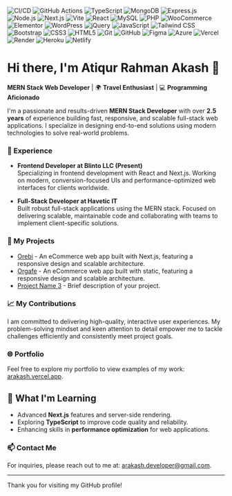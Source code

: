 ![CI/CD](https://img.shields.io/badge/CI%2FCD-303030?style=flat-square&logo=gitlab&logoColor=orange)
![GitHub Actions](https://img.shields.io/badge/GitHub%20Actions-2088FF?style=flat-square&logo=githubactions&logoColor=white)
![TypeScript](https://img.shields.io/badge/-TypeScript-3178C6?style=flat-square&logo=typescript&logoColor=white)
![MongoDB](https://img.shields.io/badge/-MongoDB-47A248?style=flat-square&logo=mongodb&logoColor=white)
![Express.js](https://img.shields.io/badge/-Express.js-000000?style=flat-square&logo=express&logoColor=white)
![Node.js](https://img.shields.io/badge/-Node.js-339933?style=flat-square&logo=node.js&logoColor=white)
![Next.js](https://img.shields.io/badge/-Next.js-000000?style=flat-square&logo=next.js&logoColor=white)
![Vite](https://img.shields.io/badge/Vite-593D88?style=flat-square&logo=vite&logoColor=white)
![React](https://img.shields.io/badge/-React.js-61DAFB?style=flat-square&logo=react&logoColor=000)
![MySQL](https://img.shields.io/badge/MySQL-005C84?style=flat-square&logo=mysql&logoColor=white)
![PHP](https://img.shields.io/badge/PHP-777BB4?style=flat-square&logo=php&logoColor=white)
![WooCommerce](https://img.shields.io/badge/WooCommerce-96588A?style=flat-square&logo=woocommerce&logoColor=white)
![Elementor](https://img.shields.io/badge/Elementor-9146FF?style=flat-square&logo=elementor&logoColor=white)
![WordPress](https://img.shields.io/badge/WordPress-21759B?style=flat-square&logo=wordpress&logoColor=white)
![jQuery](https://img.shields.io/badge/jQuery-0769AD?style=flat-square&logo=jquery&logoColor=white)
![JavaScript](https://img.shields.io/badge/-JavaScript-F7DF1E?style=flat-square&logo=javascript&logoColor=000)
![Tailwind CSS](https://img.shields.io/badge/-Tailwind%20CSS-06B6D4?style=flat-square&logo=tailwind-css&logoColor=white)
![Bootstrap](https://img.shields.io/badge/-Bootstrap-7952B3?style=flat-square&logo=bootstrap&logoColor=white)
![CSS3](https://img.shields.io/badge/-CSS3-1572B6?style=flat-square&logo=css3&logoColor=white)
![HTML5](https://img.shields.io/badge/-HTML5-E34F26?style=flat-square&logo=html5&logoColor=white)
![Git](https://img.shields.io/badge/-Git-F05032?style=flat-square&logo=git&logoColor=white)
![GitHub](https://img.shields.io/badge/-GitHub-181717?style=flat-square&logo=github&logoColor=white)
![Figma](https://img.shields.io/badge/-Figma-F24E1E?style=flat-square&logo=figma&logoColor=white)
![Azure](https://img.shields.io/badge/Azure-0078D4?style=flat-square&logo=microsoft-azure&logoColor=white)
![Vercel](https://img.shields.io/badge/-Vercel-000000?style=flat-square&logo=vercel&logoColor=white)
![Render](https://img.shields.io/badge/Render-46E3B7?style=flat-square&logo=render&logoColor=white)
![Heroku](https://img.shields.io/badge/-Heroku-430098?style=flat-square&logo=heroku&logoColor=white)
![Netlify](https://img.shields.io/badge/Netlify-00C7B7?style=flat-square&logo=netlify&logoColor=white)
# Hi there, I'm Atiqur Rahman Akash 👋  
**MERN Stack Web Developer** | 🌍 **Travel Enthusiast** | 💻 **Programming Aficionado**

I'm a passionate and results-driven **MERN Stack Developer** with over **2.5 years** of experience building fast, responsive, and scalable full-stack web applications. I specialize in designing end-to-end solutions using modern technologies to solve real-world problems.

### 💼 Experience
- **Frontend Developer at Blinto LLC (Present)**  
  Specializing in frontend development with React and Next.js. Working on modern, conversion-focused UIs and performance-optimized web interfaces for clients worldwide.

- **Full-Stack Developer at Havetic IT**  
  Built robust full-stack applications using the MERN stack. Focused on delivering scalable, maintainable code and collaborating with teams to implement client-specific solutions.

### 🚀 My Projects

- [Orebi](https://orebi10.vercel.app) - An eCommerce web app built with Next.js, featuring a responsive design and scalable architecture.  
- [Orgafe](https://orgafe-basicvercelapp.vercel.app/) -  An eCommerce web app built with static, featuring a responsive design and scalable architecture.  
- [Project Name 3](https://link-to-your-project3.com) - Brief description of your project.

### 📈 My Contributions

I am committed to delivering high-quality, interactive user experiences. My problem-solving mindset and keen attention to detail empower me to tackle challenges efficiently and consistently meet project goals.

### 🌐 Portfolio

Feel free to explore my portfolio to view examples of my work: [arakash.vercel.app](https://arakash.vercel.app/).

## 🌱 What I'm Learning  

- Advanced **Next.js** features and server-side rendering.  
- Exploring **TypeScript** to improve code quality and reliability.  
- Enhancing skills in **performance optimization** for web applications.  

### 📫 Contact Me

For inquiries, please reach out to me at: [arakash.developer@gmail.com](mailto:arakash.developer@gmail.com).

---

Thank you for visiting my GitHub profile!
